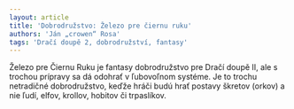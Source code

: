 ```yaml
---
layout: article
title: 'Dobrodružstvo: Železo pre čiernu ruku'
authors: 'Ján „crowen“ Rosa'
tags: 'Dračí doupě 2, dobrodružství, fantasy'
---
```


Železo pre Čiernu Ruku je fantasy dobrodružstvo
pre Dračí doupě II, ale s trochou prípravy
sa dá odohrať v ľubovoľnom systéme. Je to
trochu netradičné dobrodružstvo, keďže hráči
budú hrať postavy škretov (orkov) a nie ľudí, elfov,
krollov, hobitov či trpaslíkov.
